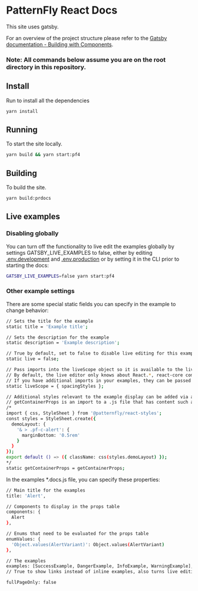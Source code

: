 # PatternFly React Docs
This site uses gatsby.

For an overview of the project structure please refer to the [Gatsby documentation - Building with Components](https://www.gatsbyjs.org/docs/building-with-components/).



### Note: All commands below assume you are on the root directory in this repository.
## Install
Run to install all the dependencies
```sh
yarn install
```

## Running
To start the site locally.
```sh
yarn build && yarn start:pf4
```

## Building
To build the site.
```sh
yarn build:prdocs
```

## Live examples
### Disabling globally
You can turn off the functionality to live edit the examples globally by settings GATSBY_LIVE_EXAMPLES to false, either by editing [.env.development](./.env.development) and [.env.production](./.env.production) or by setting it in the CLI prior to starting the docs:
```sh
GATSBY_LIVE_EXAMPLES=false yarn start:pf4
```
### Other example settings
There are some special static fields you can specify in the example to change behavior:
```sh
// Sets the title for the example
static title = 'Example title';

// Sets the description for the example
static description = 'Example description';

// True by default, set to false to disable live editing for this example
static live = false;

// Pass imports into the liveScope object so it is available to the live editor.
// By default, the live editor only knows about React.*, react-core components, react-icons, and the react-styles css function
// If you have additional imports in your examples, they can be passed to the live editor scope like this:
static liveScope = { spacingStyles };

// Additional styles relevant to the example display can be added via a static field getContainerProps.
// getContainerProps is an import to a .js file that has content such as:
/*
import { css, StyleSheet } from '@patternfly/react-styles';
const styles = StyleSheet.create({
  demoLayout: {
    '& > .pf-c-alert': {
      marginBottom: '0.5rem'
    }
  }
});
export default () => ({ className: css(styles.demoLayout) });
*/
static getContainerProps = getContainerProps;

```
In the examples *.docs.js file, you can specify these properties:
```sh
// Main title for the examples
title: 'Alert',

// Components to display in the props table
components: {
  Alert
},

// Enums that need to be evaluated for the props table
enumValues: {
  'Object.values(AlertVariant)': Object.values(AlertVariant)
},

// The examples
examples: [SuccessExample, DangerExample, InfoExample, WarningExample],
// True to show links instead of inline examples, also turns live editing off

fullPageOnly: false
```
